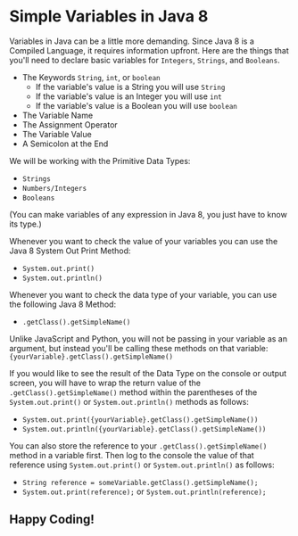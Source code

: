 # Simple Variables in Java 8

Variables in Java can be a little more demanding. Since Java 8 is a Compiled Language, it requires information upfront. Here are the things that you'll need to declare basic variables for `Integers`, `Strings`, and `Booleans`.
* The Keywords `String`, `int`, or `boolean`
    * If the variable's value is a String you will use `String`
    * If the variable's value is an Integer you will use `int`
    * If the variable's value is a Boolean you will use `boolean`
* The Variable Name
* The Assignment Operator
* The Variable Value
* A Semicolon at the End

We will be working with the Primitive Data Types: 
* `Strings`
* `Numbers/Integers`
* `Booleans`

(You can make variables of any expression in Java 8, you just have to know its type.)

Whenever you want to check the value of your variables you can use the Java 8 System Out Print Method:
* `System.out.print()`
* `System.out.println()`

Whenever you want to check the data type of your variable, you can use the following Java 8 Method: 
* `.getClass().getSimpleName()`

Unlike JavaScript and Python, you will not be passing in your variable as an argument, but instead you'll be calling these methods on that variable: 
`{yourVariable}.getClass().getSimpleName()`

If you would like to see the result of the Data Type on the console or output screen, you will have to wrap the return value of the `.getClass().getSimpleName()` method within the parentheses of the `System.out.print()` or `System.out.println()` methods as follows: 
* `System.out.print({yourVariable}.getClass().getSimpleName())`
* `System.out.println({yourVariable}.getClass().getSimpleName())`

You can also store the reference to your `.getClass().getSimpleName()` method in a variable first. Then log to the console the value of that reference using `System.out.print()` or `System.out.println()` as follows: 
* `String reference = someVariable.getClass().getSimpleName();`
* `System.out.print(reference);` or `System.out.println(reference);`

## Happy Coding!